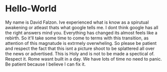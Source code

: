 # Hello-World
My name is David Falzon. Ive experienced what is know as a spirutual awakening or atleast thats what google tells me. I dont think google has all the right answers mind you. Everything has changed its almost feels like a rebirth.  So it'll take some time to come to terms with this transition, as attention of this magnatude is extrmely overwheling. So please be patient and respect the fact that this isnt a picture shoot to be splattered all over the news or advertised. This is Holy and is not to be made a spectical of. Respect it.  Rome wasnt built in a day. We have lots of time no need to panic.  Be patient because I believe I can fix it. 

